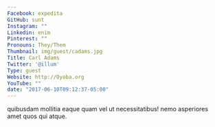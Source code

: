 ```yaml
---
Facebook: expedita
GitHub: sunt
Instagram: ""
Linkedin: enim
Pinterest: ""
Pronouns: They/Them
Thumbnail: img/guest/cadams.jpg
Title: Carl Adams
Twitter: '@illum'
Type: guest
Website: http://Oyoba.org
YouTube: ""
date: "2017-06-10T09:12:37-05:00"
---
```

quibusdam mollitia eaque quam vel ut necessitatibus! nemo asperiores amet quos qui atque.
